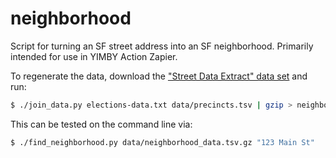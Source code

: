 # neighborhood
Script for turning an SF street address into an SF neighborhood. Primarily intended for use in YIMBY Action Zapier.

To regenerate the data, download the ["Street Data Extract" data set](https://sfelections.org/tools/election_data/dataset.php?ATAB=d1970-01-01) and
run:

```sh
$ ./join_data.py elections-data.txt data/precincts.tsv | gzip > neighborhood_data.tsv.gz
```

This can be tested on the command line via:

```sh
$ ./find_neighborhood.py data/neighborhood_data.tsv.gz "123 Main St"
```
